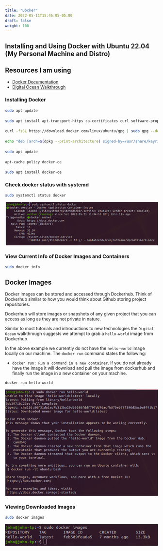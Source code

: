 ```yaml
---
title: "Docker"
date: 2022-05-11T15:46:05-05:00
draft: false
weight: 100
---
```


## Installing and Using Docker with Ubuntu 22.04 (My Personal Machine and Distro)

## Resources I am using
- [Docker Documentation](https://docs.docker.com/)
- [Digital Ocean Walkthrough](https://www.digitalocean.com/community/tutorials/how-to-install-and-use-docker-on-ubuntu-22-04)

### Installing Docker
```bash
sudo apt update

sudo apt install apt-transport-https ca-certificates curl software-properties-common

curl -fsSL https://download.docker.com/linux/ubuntu/gpg | sudo gpg --dearmor -o /usr/share/keyrings/docker-archive-keyring.gpg

echo "deb [arch=$(dpkg --print-architecture) signed-by=/usr/share/keyrings/docker-archive-keyring.gpg] https://download.docker.com/linux/ubuntu $(lsb_release -cs) stable" | sudo tee /etc/apt/sources.list.d/docker.list > /dev/null

sudo apt update

apt-cache policy docker-ce

sudo apt install docker-ce
```

### Check docker status with systemd

```bash
sudo systemctl status docker
```

![Docker Status](pictures/docker-status.png?classes=border)

### View Current Info of Docker Images and Containers

```bash
sudo docker info
```

## Docker Images

Docker images can be stored and accessed through Dockerhub. Think of Dockerhub similar to how you would think about Github storing project repositories. 

Dockerhub will store images or snapshots of any given project that you can access as long as they are not private in nature.

Similar to most tutorials and introductions to new technologies the `Digital Ocean` walkthrough suggests we attempt to grab a `hello-world` image from Dockerhub.

In the above example we currently do not have the `hello-world` image locally on our machine. The `docker run` command states the following:

- `docker run: Run a command in a new container`. If you do not already have the image it will download and pull the image from dockerhub and finally run the image in a new container on your machine.

```bash
docker run hello-world
```

![docker-hello-world](pictures/docker-run-hello-world.png?classes=border)

### Viewing Downloaded Images

```bash
sudo docker images
```

![docker-images-command](pictures/docker-images.png?classes=border)


